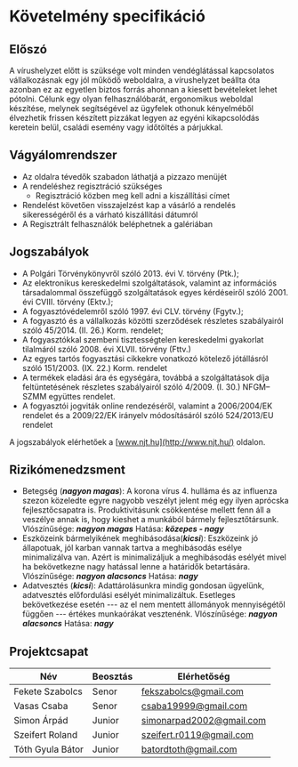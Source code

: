 
# Követelmény specifikáció
## Előszó
A vírushelyzet előtt is szüksége volt minden vendéglátással kapcsolatos vállalkozásnak egy jól működő weboldalra, a vírushelyzet beállta óta azonban ez az egyetlen biztos forrás ahonnan a kiesett bevételeket lehet pótolni. Célunk egy olyan felhasználóbarát, ergonomikus weboldal készítése, melynek segítségével az ügyfelek othonuk kényelméből élvezhetik frissen készített pizzákat legyen az egyéni kikapcsolódás keretein belül, családi esemény vagy időtöltés a párjukkal.
## Vágyálomrendszer
* Az oldalra tévedők szabadon láthatjá a pizzazo menüjét
* A rendeléshez regisztráció szükséges
	* Regisztráció közben meg kell adni a kiszállítási címet
* Rendelést követően visszajelzést kap a vásárló a rendelés sikerességéről és a várható kiszállítási dátumról
* A Regisztrált felhasználók beléphetnek a galériában

## Jogszabályok
* A Polgári Törvénykönyvről szóló 2013. évi V. törvény (Ptk.);
* Az elektronikus kereskedelmi szolgáltatások, valamint az információs társadalommal összefüggő szolgáltatások egyes kérdéseiről szóló 2001. évi CVIII. törvény (Ektv.);
* A fogyasztóvédelemről szóló 1997. évi CLV. törvény (Fgytv.);
* A fogyasztó és a vállalkozás közötti szerződések részletes szabályairól szóló 45/2014. (II. 26.) Korm. rendelet;
* A fogyasztókkal szembeni tisztességtelen kereskedelmi gyakorlat tilalmáról szóló 2008. évi XLVII. törvény (Fttv.)
* Az egyes tartós fogyasztási cikkekre vonatkozó kötelező jótállásról szóló 151/2003. (IX. 22.) Korm. rendelet
* A termékek eladási ára és egységára, továbbá a szolgáltatások díja feltüntetésének részletes szabályairól szóló 4/2009. (I. 30.) NFGM–SZMM együttes rendelet.
* A fogyasztói jogviták online rendezéséről, valamint a 2006/2004/EK rendelet és a 2009/22/EK irányelv módosításáról szóló 524/2013/EU rendelet

A jogszabályok elérhetőek a  [www.njt.hu](http://www.njt.hu/)  oldalon.
## Rizikómenedzsment
* Betegség (***nagyon magas***): A korona vírus 4. hulláma és az influenza szezon közeledte egyre nagyobb veszélyt jelent még egy ilyen aprócska fejlesztőcsapatra is. Produktivitásunk csökkentése mellett fenn áll a veszélye annak is, hogy kieshet a munkából bármely fejlesztőtársunk. 
Vlószínűsége: ***nagyon magas***
Hatása: ***közepes - nagy***
* Eszközeink bármelyikének meghibásodása(***kicsi***): Eszközeink jó állapotuak, jól karban vannak tartva a meghibásodás esélye minimalizálva van. Azért is minimalizáljuk a meghibásodás esélyét mivel ha bekövetkezne nagy hatással lenne a határidők betartására.
Vlószínűsége: ***nagyon alacsoncs***
Hatása: ***nagy***
* Adatvesztés (***kicsi***): Adattárolásunkra mindig gondosan ügyelünk, adatvesztés előfordulási esélyét minimalizáltuk. Esetleges bekövetkezése esetén --- az el nem mentett állományok mennyiségétől függően --- értékes munkaórákat vesztenénk.
Vlószínűsége: ***nagyon alacsoncs***
Hatása: ***nagy***
## Projektcsapat
|Név				|Beosztás		|Elérhetőség				|
|-------------------|---------------|---------------------------|
|Fekete Szabolcs	|Senor			|fekszabolcs@gmail.com		|
|Vasas Csaba		|Senor			|csaba19999@gmail.com		|
|Simon Árpád		|Junior			|simonarpad2002@gmail.com	|
|Szeifert Roland	|Junior			|szeifert.r0119@gmail.com	|
|Tóth Gyula Bátor	|Junior			|batordtoth@gmail.com		|